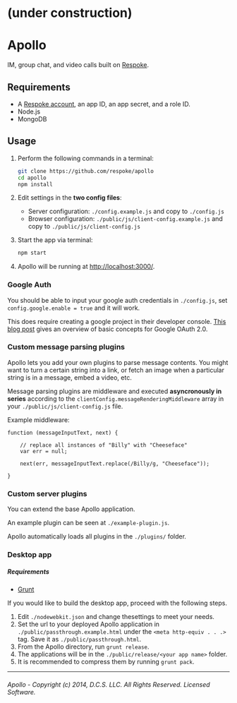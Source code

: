 # (under construction)

# Apollo

IM, group chat, and video calls built on [Respoke](https://respoke.io).

## Requirements

* A [Respoke account](https://respoke.io), an app ID, an app secret, and a role ID.
* Node.js
* MongoDB

## Usage

1. Perform the following commands in a terminal:
    ```bash
    git clone https://github.com/respoke/apollo
    cd apollo
    npm install
    ```

1. Edit settings in the **two config files**:
    - Server configuration: `./config.example.js` and copy to `./config.js`
    - Browser configuration: `./public/js/client-config.example.js` and copy to `./public/js/client-config.js`

1. Start the app via terminal:
    ```bash
    npm start
    ```

1. Apollo will be running at [http://localhost:3000/](http://localhost:3000/).


### Google Auth

You should be able to input your google auth credentials in `./config.js`, set `config.google.enable = true` and it will work.

This does require creating a google project in their developer console. [This blog post](http://scotch.io/tutorials/javascript/easy-node-authentication-google) gives an overview of basic concepts for Google OAuth 2.0.

### Custom message parsing plugins

Apollo lets you add your own plugins to parse message contents. You might want to turn a certain string into a link, or fetch an image when a particular string is in a message, embed a video, etc.

Message parsing plugins are middleware and executed **asyncronously in series** according to the `clientConfig.messageRenderingMiddleware` array in your `./public/js/client-config.js` file.

Example middleware:

    function (messageInputText, next) {

        // replace all instances of "Billy" with "Cheeseface"
        var err = null;

        next(err, messageInputText.replace(/Billy/g, "Cheeseface"));

    }

### Custom server plugins

You can extend the base Apollo application.

An example plugin can be seen at `./example-plugin.js`.

Apollo automatically loads all plugins in the `./plugins/` folder.

### Desktop app

##### Requirements

* [Grunt](http://gruntjs.com)

If you would like to build the desktop app, proceed with the following steps.

1. Edit `./nodewebkit.json` and change thesettings to meet your needs.
1. Set the url to your deployed Apollo application in `./public/passthrough.example.html` under the `<meta http-equiv . . .>` tag. Save it as `./public/passthrough.html`.
1. From the Apollo directory, run `grunt release`.
1. The applications will be in the `./public/release/<your app name>` folder.
1. It is recommended to compress them by running `grunt pack`.

---

###### Apollo - Copyright (c) 2014, D.C.S. LLC. All Rights Reserved. Licensed Software.
